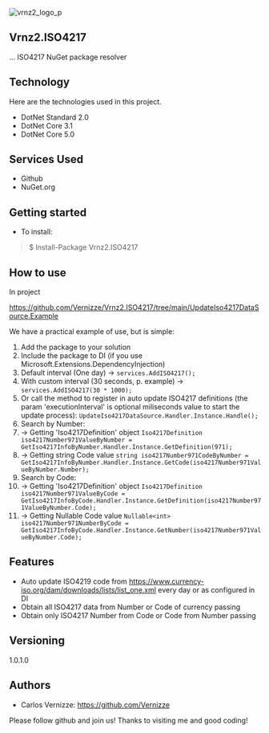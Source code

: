 ![vrnz2_logo_p](https://user-images.githubusercontent.com/18154661/112667675-53338780-8e3c-11eb-93d2-0fd0f57e35ce.jpg)

## Vrnz2.ISO4217

... ISO4217 NuGet package resolver


## Technology 

Here are the technologies used in this project.

* DotNet Standard 2.0
* DotNet Core 3.1
* DotNet Core 5.0


## Services Used

* Github
* NuGet.org


## Getting started

* To install:
>    $ Install-Package Vrnz2.ISO4217

## How to use

In project 

https://github.com/Vernizze/Vrnz2.ISO4217/tree/main/UpdateIso4217DataSource.Example

We have a practical example of use, but is simple:

1. Add the package to your solution
2. Include the package to DI (if you use Microsoft.Extensions.DependencyInjection)
3. Default interval (One day) -> ```services.AddISO4217();```
4. With custom interval (30 seconds, p. example) -> ```services.AddISO4217(30 * 1000);```
5. Or call the method to register in auto update ISO4217 definitions (the param 'executionInterval' is optional miliseconds value to start the update process):
```UpdateIso4217DataSource.Handler.Instance.Handle();```
6. Search by Number:
7. -> Getting 'Iso4217Definition' object
```Iso4217Definition iso4217Number971ValueByNumber = GetIso4217InfoByNumber.Handler.Instance.GetDefinition(971);```
8. -> Getting string Code value
```string iso4217Number971CodeByNumber = GetIso4217InfoByNumber.Handler.Instance.GetCode(iso4217Number971ValueByNumber.Number);```
9. Search by Code:
10. -> Getting 'Iso4217Definition' object
```Iso4217Definition iso4217Number971ValueByCode = GetIso4217InfoByCode.Handler.Instance.GetDefinition(iso4217Number971ValueByNumber.Code);```
11. -> Getting Nullable<int> Code value
```Nullable<int> iso4217Number971NumberByCode = GetIso4217InfoByCode.Handler.Instance.GetNumber(iso4217Number971ValueByNumber.Code);```


## Features

  - Auto update ISO4219 code from https://www.currency-iso.org/dam/downloads/lists/list_one.xml every day or as configured in DI
  - Obtain all ISO4217 data from Number or Code of currency passing
  - Obtain only ISO4217 Number from Code or Code from Number passing


## Versioning

1.0.1.0


## Authors

* Carlos Vernizze: https://github.com/Vernizze


Please follow github and join us!
Thanks to visiting me and good coding!

